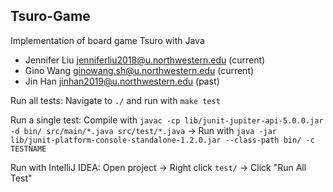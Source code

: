 ## Tsuro-Game

Implementation of board game Tsuro with Java

* Jennifer Liu jenniferliu2018@u.northwestern.edu (current)
* Gino Wang ginowang.sh@u.northwestern.edu (current)
* Jin Han jinhan2019@u.northwestern.edu (past)

Run all tests: Navigate to `./` and run with `make test`

Run a single test: Compile with `javac -cp lib/junit-jupiter-api-5.0.0.jar -d bin/ src/main/*.java src/test/*.java` -> Run with `java -jar lib/junit-platform-console-standalone-1.2.0.jar --class-path bin/ -c TESTNAME` 

Run with IntelliJ IDEA: Open project -> Right click `test/` -> Click "Run All Test"

